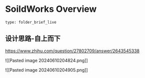 # SoildWorks Overview

```ccard
type: folder_brief_live
```
## 设计思路-自上而下

https://www.zhihu.com/question/27802709/answer/2643545338

![[Pasted image 20240610204824.png]]

![[Pasted image 20240610204905.png]]
